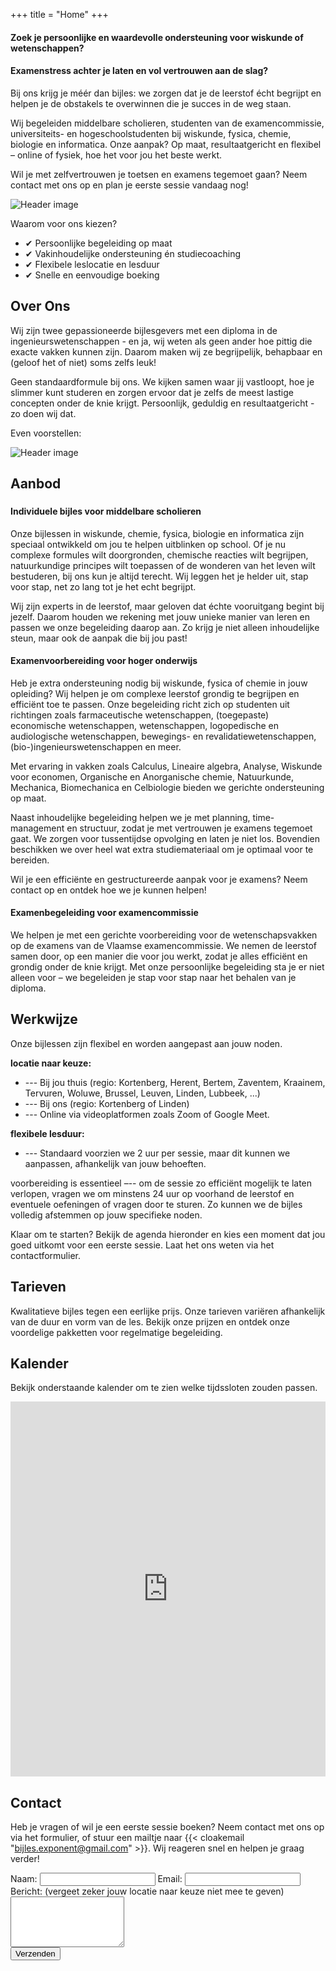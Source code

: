 +++
title = "Home"
+++

#### Zoek je persoonlijke en waardevolle ondersteuning voor wiskunde of wetenschappen?

#### Examenstress achter je laten en vol vertrouwen aan de slag?

Bij ons krijg je méér dan bijles: we zorgen dat je de leerstof écht begrijpt en helpen je de obstakels te overwinnen die je succes in de weg staan.

Wij begeleiden middelbare scholieren, studenten van de examencommissie, universiteits- en hogeschoolstudenten bij wiskunde, fysica, chemie, biologie en informatica. Onze aanpak? Op maat, resultaatgericht en flexibel – online of fysiek, hoe het voor jou het beste werkt.

Wil je met zelfvertrouwen je toetsen en examens tegemoet gaan? Neem contact met ons op en plan je eerste sessie vandaag nog!

<div class="main-image-wrapper">
  <img src="/images/bijles.jpg" alt="Header image" class="main-image">
</div>

Waarom voor ons kiezen?

- ✔ Persoonlijke begeleiding op maat
- ✔ Vakinhoudelijke ondersteuning én studiecoaching
- ✔ Flexibele leslocatie en lesduur
- ✔ Snelle en eenvoudige boeking

## Over Ons

Wij zijn twee gepassioneerde bijlesgevers met een diploma in de ingenieurswetenschappen - en ja, wij weten als geen ander hoe pittig die exacte vakken kunnen zijn. Daarom maken wij ze begrijpelijk, behapbaar en (geloof het of niet) soms zelfs leuk!

Geen standaardformule bij ons. We kijken samen waar jij vastloopt, hoe je slimmer kunt studeren en zorgen ervoor dat je zelfs de meest lastige concepten onder de knie krijgt. Persoonlijk, geduldig en resultaatgericht - zo doen wij dat.

Even voorstellen:

<div class="main-image-wrapper">
  <img src="/images/hmm_IMG_7269.JPG" alt="Header image" class="main-image">
</div>

## Aanbod

###

#### Individuele bijles voor middelbare scholieren

Onze bijlessen in wiskunde, chemie, fysica, biologie en informatica zijn speciaal ontwikkeld om jou te helpen uitblinken op school. Of je nu complexe formules wilt doorgronden, chemische reacties wilt begrijpen, natuurkundige principes wilt toepassen of de wonderen van het leven wilt bestuderen, bij ons kun je altijd terecht. Wij leggen het je helder uit, stap voor stap, net zo lang tot je het echt begrijpt.

Wij zijn experts in de leerstof, maar geloven dat échte vooruitgang begint bij jezelf. Daarom houden we rekening met jouw unieke manier van leren en passen we onze begeleiding daarop aan. Zo krijg je niet alleen inhoudelijke steun, maar ook de aanpak die bij jou past!

#### Examenvoorbereiding voor hoger onderwijs

Heb je extra ondersteuning nodig bij wiskunde, fysica of chemie in jouw opleiding? Wij helpen je om complexe leerstof grondig te begrijpen en efficiënt toe te passen. Onze begeleiding richt zich op studenten uit richtingen zoals farmaceutische wetenschappen, (toegepaste) economische wetenschappen, wetenschappen, logopedische en audiologische wetenschappen, bewegings- en revalidatiewetenschappen, (bio-)ingenieurswetenschappen en meer.

Met ervaring in vakken zoals Calculus, Lineaire algebra, Analyse, Wiskunde voor economen, Organische en Anorganische chemie, Natuurkunde, Mechanica, Biomechanica en Celbiologie bieden we gerichte ondersteuning op maat.

Naast inhoudelijke begeleiding helpen we je met planning, time-management en structuur, zodat je met vertrouwen je examens tegemoet gaat. We zorgen voor tussentijdse opvolging en laten je niet los. Bovendien beschikken we over heel wat extra studiemateriaal om je optimaal voor te bereiden.

Wil je een efficiënte en gestructureerde aanpak voor je examens? Neem contact op en ontdek hoe we je kunnen helpen!

#### Examenbegeleiding voor examencommissie

We helpen je met een gerichte voorbereiding voor de wetenschapsvakken op de examens van de Vlaamse examencommissie. We nemen de leerstof samen door, op een manier die voor jou werkt, zodat je alles efficiënt en grondig onder de knie krijgt. Met onze persoonlijke begeleiding sta je er niet alleen voor – we begeleiden je stap voor stap naar het behalen van je diploma.

## Werkwijze

Onze bijlessen zijn flexibel en worden aangepast aan jouw noden.

**locatie naar keuze:**

- --- Bij jou thuis (regio: Kortenberg, Herent, Bertem, Zaventem, Kraainem, Tervuren, Woluwe, Brussel, Leuven, Linden, Lubbeek, ...)
- --- Bij ons (regio: Kortenberg of Linden)
- --- Online via videoplatformen zoals Zoom of Google Meet.

**flexibele lesduur:**

- --- Standaard voorzien we 2 uur per sessie, maar dit kunnen we aanpassen, afhankelijk van jouw behoeften.

voorbereiding is essentieel –-- om de sessie zo efficiënt mogelijk te laten verlopen, vragen we om minstens 24 uur op voorhand de leerstof en eventuele oefeningen of vragen door te sturen. Zo kunnen we de bijles volledig afstemmen op jouw specifieke noden.

Klaar om te starten? Bekijk de agenda hieronder en kies een moment dat jou goed uitkomt voor een eerste sessie. Laat het ons weten via het contactformulier.

## Tarieven

Kwalitatieve bijles tegen een eerlijke prijs. Onze tarieven variëren afhankelijk van de duur en vorm van de les. Bekijk onze prijzen en ontdek onze voordelige pakketten voor regelmatige begeleiding.

## Kalender

Bekijk onderstaande kalender om te zien welke tijdssloten zouden passen.

<div class="calendar-wrapper">
  <iframe
    src="https://calendar.google.com/calendar/embed?height=600&wkst=2&ctz=Europe%2FBrussels&showPrint=0&showCalendars=0&mode=WEEK&hl=nl&title&showTitle=0&src=YmlqbGVzLmV4cG9uZW50QGdtYWlsLmNvbQ&color=%23039BE5"
    style="border: 0"
    width="100%"
    height="600"
    frameborder="0"
    scrolling="no">
  </iframe>
</div>

## Contact

Heb je vragen of wil je een eerste sessie boeken? Neem contact met ons op via het formulier, of stuur een mailtje naar {{< cloakemail "bijles.exponent@gmail.com" >}}. Wij reageren snel en helpen je graag verder!

<form action="https://api.web3forms.com/submit" method="POST" id="form" class="contact-form">
  <input type="hidden" name="access_key" value="e49caaca-5fa5-4088-86ed-99342817daa0">
  <label for="name">Naam:</label>
  <input type="text" name="name" required>
  <label for="email">Email:</label>
  <input type="email" name="email" required>
  <label for="message">Bericht: (vergeet zeker jouw locatie naar keuze niet mee te geven)</label>
  <textarea name="message" rows="5" required></textarea>
  <div class="captcha-wrapper">
    <div class="h-captcha" data-captcha="true"></div>
  </div>
  <p id="captcha-error" class="form-error" style="display: none;">Gelieve de captcha in te vullen.</p>
  <button type="submit">Verzenden</button>
</form>
<p id="success-message" class="form-success" style="display: none;">Bedankt voor je bericht! We nemen snel contact op.</p>
